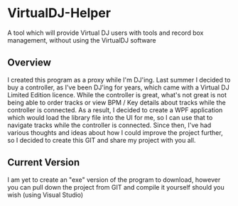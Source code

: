 # VirtualDJ-Helper
A tool which will provide Virtual DJ users with tools and record box management, without using the VirtualDJ software

## Overview
I created this program as a proxy while I'm DJ'ing. Last summer I decided to buy a controller, as I've been DJ'ing for years, which came with a Virtual DJ Limited Edition licence.  While the controller is great, what's not great is not being able to order tracks or view BPM / Key details about tracks while the controller is connected.  As a result, I decided to create a WPF application which would load the library file into the UI for me, so I can use that to navigate tracks while the controller is connected.  Since then, I've had various thoughts and ideas about how I could improve the project further, so I decided to create this GIT and share my project with you all.

## Current Version
I am yet to create an "exe" version of the program to download, however you can pull down the project from GIT and compile it yourself should you wish (using Visual Studio)
